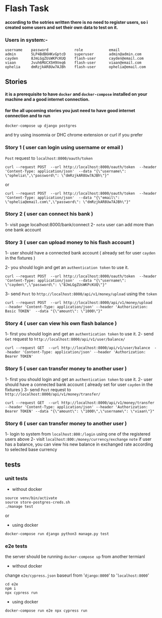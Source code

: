 # Flash Task

#### according to the sotries written there is no need to register users, so i created some users and set their own data to test on it.

### Users in system:-
```
username    password            role            email
admin       5LP4BdB6HKvGptcD    superuser       admin@admin.com
cayden      8JmLGgZUsWKPcKUQ    flash-user      cayden@email.com
viaan       Jvuh6MUCX5H9Veq6    flash-user      viaan@email.com
ophelia     dmRzjkAR8Uw7AJBh    flash-user      ophelia@email.com
```

## Stories
#### it is a prerequisite to have `docker` and `docker-compose` installed on your machine and a good internet connection.
#### for the all upcoming stories you just need to have good internet connection and to run
```
docker-compose up django postgres
```
 and try using insomnia or DHC chrome extension or curl if you prefer

### Story 1 ( user can login using username or email )

`Post` request to `localhost:8000/oauth/token`
```
curl --request POST  --url http://localhost:8000/oauth/token  --header 'Content-Type: application/json'  --data "{\"username\": \"ophelia\",\"password\": \"dmRzjkAR8Uw7AJBh\"}"
```
or
```
curl --request POST  --url http://localhost:8000/oauth/token  --header 'Content-Type: application/json'  --data "{\"email\": \"ophelia@email.com\",\"password\": \"dmRzjkAR8Uw7AJBh\"}"
```

### Story 2 ( user can connect his bank )

1- visit page localhost:8000/bank/connect
2- `note` user can add more than one bank account

### Story 3 ( user can upload money to his flash account )
1- user should have a connected bank account ( already set for user `cayden` in the fixtures )

2- you should login and get an `authentication token` to use it.
```
curl --request POST  --url http://localhost:8000/oauth/token  --header 'Content-Type: application/json'  --data "{\"username\": \"cayden\",\"password\": \"8JmLGgZUsWKPcKUQ\"}"
```
3- send `Post` to `http://localhost:8000/api/v1/money/upload` using the `token`
``` 
curl --request POST  --url http://localhost:8000/api/v1/money/upload  --header 'Content-Type: application/json' --header 'Authorization: Basic TOKEN'  --data "{\"amount\": \"1000\"}" 
```

### Story 4 ( user can view his own flash balance )
1- first you should login and get an `authentication token` to use it.
2- send `Get` request to `http://localhost:8000/api/v1/user/balance/`
```
curl --request GET  --url http://localhost:8000/api/v1/user/balance  --header 'Content-Type: application/json' --header 'Authorization: Bearer TOKEN'
```

### Story 5 ( user can transfer money to another user )
1- first you should login and get an `authentication token` to use it.
2- user should have a connected bank account ( already set for user `cayden` in the fixtures )
3- send `Post` request to `http://localhost:8000/api/v1/money/transfer/`
```
curl --request GET  --url http://localhost:8000/api/v1/money/transfer  --header 'Content-Type: application/json' --header 'Authorization: Bearer TOKEN' --data "{\"amount\": \"1000\",\"username\": \"viaan\"}" 
```

### Story 6 ( user can transfer money to another user )
1- login to system from `localhost:800:/login` using one of the registered users above
2- visit `localhost:800:/money/currency/exchange`
`note` if user has a balance, you can view his new balance in exchanged rate according to
selected base currency 




## tests
### unit tests
- without docker
```
source venv/bin/activate
source store-postgres-creds.sh
./manage test
```
or 
- using docker
```
docker-compose run django python3 manage.py test
```

### e2e tests
the server should be running 
`docker-compose up`
from another termianl 
- without docker

change `e2e/cypress.json`  baseurl from '`django:8000`' to '`localhost:8000`'
```
cd e2e
npm i
npx cypress run
```
- using docker
```
docker-compose run e2e npx cypress run
```